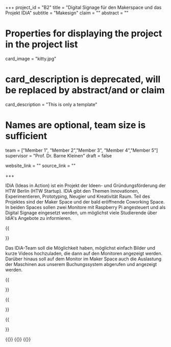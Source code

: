 +++
project_id = "B2"
title = "Digital Signage für den Makerspace und das Projekt IDiA"
subtitle = "Makesign"
claim = ""
abstract = ""

# Properties for displaying the project in the project list
card_image = "kitty.jpg"
# card_description is deprecated, will be replaced by abstract/and or claim
card_description = "This is only a template" 

# Names are optional, team size is sufficient
team = ["Member 1", "Member 2","Member 3", "Member 4","Member 5"]
supervisor = "Prof. Dr. Barne Kleinen"
draft = false

website_link = ""
source_link = ""

+++

IDiA (Ideas in Action) ist ein Projekt der Ideen- und Gründungsförderung der HTW Berlin (HTW Startup). IDiA gibt den Themen Innovationen, Experimentieren, Prototyping, Neugier und Kreativität Raum. Teil des Projektes sind der Maker Space und der bald eröffnende Coworking Space.
In beiden Spaces sollen zwei Monitore mit Raspberry Pi angesteuert und als Digital Signage eingesetzt werden, um möglichst viele Studierende über IdiA's Angebote zu informieren.

{{<section title="Our Goal">}}

Das IDiA-Team soll die Möglichkeit haben, möglichst einfach Bilder und kurze Videos hochzuladen, die dann auf den Monitoren angezeigt werden. Darüber hinaus soll auf dem Monitor im Maker Space auch die Auslastung der Maschinen aus unserem Buchungssystem abgerufen und angezeigt werden. 

{{</section>}}


{{<section title="The team">}}

{{</section>}} 

{{<gallery>}}
{{<team-member image="cat.jpg" name="team member cat">}}
{{</gallery>}}

